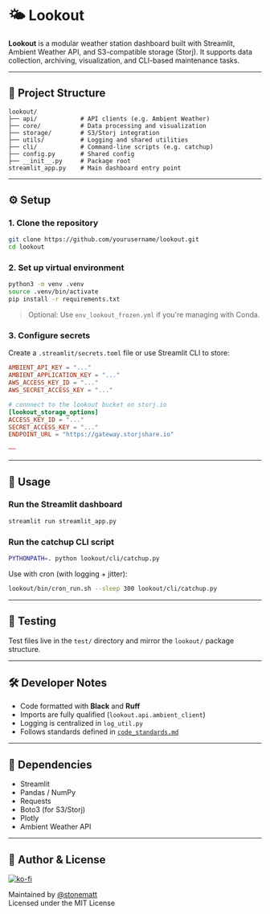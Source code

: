 # 🌤️ Lookout

**Lookout** is a modular weather station dashboard built with Streamlit, Ambient Weather API, and S3-compatible storage (Storj). It supports data collection, archiving, visualization, and CLI-based maintenance tasks.

---

## 📁 Project Structure

```
lookout/
├── api/            # API clients (e.g. Ambient Weather)
├── core/           # Data processing and visualization
├── storage/        # S3/Storj integration
├── utils/          # Logging and shared utilities
├── cli/            # Command-line scripts (e.g. catchup)
├── config.py       # Shared config
├── __init__.py     # Package root
streamlit_app.py    # Main dashboard entry point
```

---

## ⚙️ Setup

### 1. Clone the repository

```bash
git clone https://github.com/yourusername/lookout.git
cd lookout
```

### 2. Set up virtual environment

```bash
python3 -m venv .venv
source .venv/bin/activate
pip install -r requirements.txt
```

> Optional: Use `env_lookout_frozen.yml` if you're managing with Conda.

### 3. Configure secrets

Create a `.streamlit/secrets.toml` file or use Streamlit CLI to store:

```toml
AMBIENT_API_KEY = "..."
AMBIENT_APPLICATION_KEY = "..."
AWS_ACCESS_KEY_ID = "..."
AWS_SECRET_ACCESS_KEY = "..."

# connnect to the lookout bucket on storj.io
[lookout_storage_options]
ACCESS_KEY_ID = "..."
SECRET_ACCESS_KEY = "..."
ENDPOINT_URL = "https://gateway.storjshare.io"

──
```

---

## 🚀 Usage

### Run the Streamlit dashboard

```bash
streamlit run streamlit_app.py
```

### Run the catchup CLI script

```bash
PYTHONPATH=. python lookout/cli/catchup.py
```

Use with cron (with logging + jitter):

```bash
lookout/bin/cron_run.sh --sleep 300 lookout/cli/catchup.py
```

---

## 🧪 Testing

Test files live in the `test/` directory and mirror the `lookout/` package structure.

---

## 🛠 Developer Notes

- Code formatted with **Black** and **Ruff**
- Imports are fully qualified (`lookout.api.ambient_client`)
- Logging is centralized in `log_util.py`
- Follows standards defined in [`code_standards.md`](code_standards.md)

---

## 📡 Dependencies

- Streamlit
- Pandas / NumPy
- Requests
- Boto3 (for S3/Storj)
- Plotly
- Ambient Weather API

---

## 🧠 Author & License

[![ko-fi](https://ko-fi.com/img/githubbutton_sm.svg)](https://ko-fi.com/Z8Z41G13PX)

Maintained by [@stonematt](https://github.com/stonematt)  
Licensed under the MIT License
